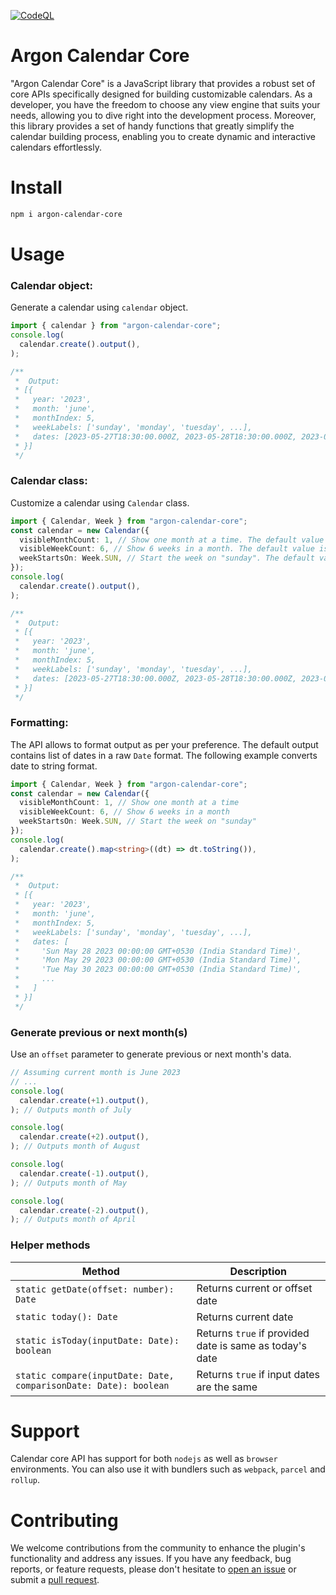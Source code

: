 [![CodeQL](https://github.com/scssyworks/argon-calendar-core/actions/workflows/codeql.yml/badge.svg)](https://github.com/scssyworks/argon-calendar-core/actions/workflows/codeql.yml)

# Argon Calendar Core

"Argon Calendar Core" is a JavaScript library that provides a robust set of core
APIs specifically designed for building customizable calendars. As a developer,
you have the freedom to choose any view engine that suits your needs, allowing
you to dive right into the development process. Moreover, this library provides
a set of handy functions that greatly simplify the calendar building process,
enabling you to create dynamic and interactive calendars effortlessly.

# Install

```sh
npm i argon-calendar-core
```

# Usage

### Calendar object:

Generate a calendar using `calendar` object.

```ts
import { calendar } from "argon-calendar-core";
console.log(
  calendar.create().output(),
);

/**
 *  Output:
 * [{
 *   year: '2023',
 *   month: 'june',
 *   monthIndex: 5,
 *   weekLabels: ['sunday', 'monday', 'tuesday', ...],
 *   dates: [2023-05-27T18:30:00.000Z, 2023-05-28T18:30:00.000Z, 2023-05-29T18:30:00.000Z, ...]
 * }]
 */
```

### Calendar class:

Customize a calendar using `Calendar` class.

```ts
import { Calendar, Week } from "argon-calendar-core";
const calendar = new Calendar({
  visibleMonthCount: 1, // Show one month at a time. The default value is 1.
  visibleWeekCount: 6, // Show 6 weeks in a month. The default value is 6.
  weekStartsOn: Week.SUN, // Start the week on "sunday". The default value is "sunday".
});
console.log(
  calendar.create().output(),
);

/**
 *  Output:
 * [{
 *   year: '2023',
 *   month: 'june',
 *   monthIndex: 5,
 *   weekLabels: ['sunday', 'monday', 'tuesday', ...],
 *   dates: [2023-05-27T18:30:00.000Z, 2023-05-28T18:30:00.000Z, 2023-05-29T18:30:00.000Z, ...]
 * }]
 */
```

### Formatting:

The API allows to format output as per your preference. The default output
contains list of dates in a raw `Date` format. The following example converts
date to string format.

```ts
import { Calendar, Week } from "argon-calendar-core";
const calendar = new Calendar({
  visibleMonthCount: 1, // Show one month at a time
  visibleWeekCount: 6, // Show 6 weeks in a month
  weekStartsOn: Week.SUN, // Start the week on "sunday"
});
console.log(
  calendar.create().map<string>((dt) => dt.toString()),
);

/**
 *  Output:
 * [{
 *   year: '2023',
 *   month: 'june',
 *   monthIndex: 5,
 *   weekLabels: ['sunday', 'monday', 'tuesday', ...],
 *   dates: [
 *     'Sun May 28 2023 00:00:00 GMT+0530 (India Standard Time)',
 *     'Mon May 29 2023 00:00:00 GMT+0530 (India Standard Time)',
 *     'Tue May 30 2023 00:00:00 GMT+0530 (India Standard Time)',
 *     ...
 *   ]
 * }]
 */
```

### Generate previous or next month(s)

Use an `offset` parameter to generate previous or next month's data.

```ts
// Assuming current month is June 2023
// ...
console.log(
  calendar.create(+1).output(),
); // Outputs month of July

console.log(
  calendar.create(+2).output(),
); // Outputs month of August

console.log(
  calendar.create(-1).output(),
); // Outputs month of May

console.log(
  calendar.create(-2).output(),
); // Outputs month of April
```

### Helper methods

| Method                                                           | Description                                             |
| ---------------------------------------------------------------- | ------------------------------------------------------- |
| `static getDate(offset: number): Date`                           | Returns current or offset date                          |
| `static today(): Date`                                           | Returns current date                                    |
| `static isToday(inputDate: Date): boolean`                       | Returns `true` if provided date is same as today's date |
| `static compare(inputDate: Date, comparisonDate: Date): boolean` | Returns `true` if input dates are the same              |

# Support

Calendar core API has support for both `nodejs` as well as `browser`
environments. You can also use it with bundlers such as `webpack`, `parcel` and
`rollup`.

# Contributing

We welcome contributions from the community to enhance the plugin's
functionality and address any issues. If you have any feedback, bug reports, or
feature requests, please don't hesitate to
[open an issue](https://github.com/scssyworks/argon-calendar-core/issues) or
submit a
[pull request](https://github.com/scssyworks/argon-calendar-core/pulls).
